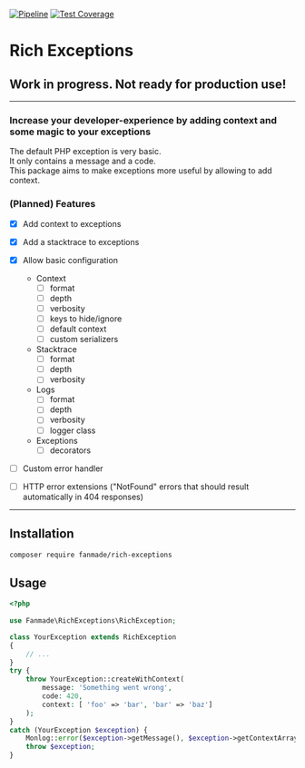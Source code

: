 [![Pipeline](https://github.com/Fanmade/rich-exceptions/actions/workflows/php.yml/badge.svg)](https://github.com/Fanmade/rich-exceptions/actions)
[![Test Coverage](https://gist.githubusercontent.com/Fanmade/b0eb72a8454c6346f36d99df7cd643d0/raw/Rich-Exceptions-Coverage.svg)](https://packagist.com)

# Rich Exceptions
## Work in progress. Not ready for production use!

----

### Increase your developer-experience by adding context and some magic to your exceptions

The default PHP exception is very basic.  
It only contains a message and a code.   
This package aims to make exceptions more useful by allowing to add context.

### (Planned) Features
- [x] Add context to exceptions
- [x] Add a stacktrace to exceptions
- [x] Allow basic configuration
    - Context
      - [ ] format
      - [ ] depth
      - [ ] verbosity
      - [ ] keys to hide/ignore
      - [ ] default context
      - [ ] custom serializers
    - Stacktrace
      - [ ] format
      - [ ] depth
      - [ ] verbosity
    - Logs
      - [ ] format
      - [ ] depth
      - [ ] verbosity
      - [ ] logger class
    - Exceptions
        - [ ] decorators
- [ ] Custom error handler
- [ ] HTTP error extensions ("NotFound" errors that should result automatically in 404 responses)


----

## Installation
```bash
composer require fanmade/rich-exceptions
```

## Usage

```php
<?php
    
use Fanmade\RichExceptions\RichException;

class YourException extends RichException
{
    // ...
}
try {
    throw YourException::createWithContext(
        message: 'Something went wrong',
        code: 420,
        context: [ 'foo' => 'bar', 'bar' => 'baz']
    );
}
catch (YourException $exception) {
    Monlog::error($exception->getMessage(), $exception->getContextArray());
    throw $exception;
}

```

